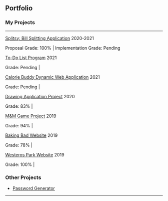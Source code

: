 ## Portfolio
### My Projects

---

[Splitsy: Bill Splitting Application](/splitsy)
2020-2021

Proposal Grade: 100% | Implementation Grade: Pending


[To-Do List Program](/todo_list)
2021

Grade: Pending |


[Calorie Buddy Dynamic Web Application](/calorie_buddy)
2021

Grade: Pending |


[Drawing Application Project](/drawing_app)
2020

Grade: 83% |


[M&M Game Project](/m&m_game)
2019

Grade: 94% |


[Baking Bad Website](/baking_bad)
2019

Grade: 78% |


[Westeros Park Website](/westerosPark)
2019

Grade: 100% |


### Other Projects 

- [Password Generator](https://github.com/ysmnpksy/passwordGenerator)

---
